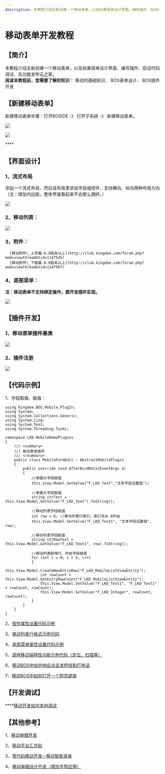 ```yaml
---
description: 本教程介绍全新创建一个移动表单，以及如果简单设计界面、编写插件、启动代码调试、及功能发布云之家。
---
```


# 移动表单开发教程

## **【简介】**  

本教程介绍全新创建一个移动表单，以及如果简单设计界面、编写插件、启动代码调试、及功能发布云之家。  
**阅读本教程前，您需要了解的知识：**  移动的基础知识、 BOS表单设计、 BOS插件开发

## **【新建移动表单】**  

新建移动表单步骤：打开BOSIDE -》 打开子系统 -》 新建移动表单。  


![](http://clubimg.kingdee.com/club/attachments/forum/201902/27/1551252053i68486ojboe5c5o4584xbkc0z0b7k56l.png)

![](http://clubimg.kingdee.com/club/attachments/forum/201902/27/1551252138ijhjdt070c0t6phj3p6h87hd08kizc60.png)

\*\*\*\*

## **【界面设计】**

### 1、流式布局

添加一个流式布局，然后往布局里添加字段或控件，支持横向、纵向两种布局方向（注：增加内边距，整体界面看起来不会那么拥挤。）

![](http://clubimg.kingdee.com/club/attachments/forum/201902/27/1551254060n07k8w0o56pxyjn8jyxoz19pxp0b85p0.png)

### 2、移动列表：

![](http://clubimg.kingdee.com/club/attachments/forum/201902/27/1551256512u44p9ws8e8swepmlm4wc113lpzpw93s3.png)

### 3、附件：

  
      [移动附件\_上传篇-6.0版本以上](http://club.kingdee.com/forum.php?mod=viewthread&tid=1147545)  
      [移动附件\_下载篇-6.0版本以上](http://club.kingdee.com/forum.php?mod=viewthread&tid=1147567)  
  


### 4、底部菜单：

**注：移动表单不支持绑定操作，要开发插件实现。**

![](http://clubimg.kingdee.com/club/attachments/forum/201902/27/1551257088dmt7n4mnun7e6a68xsa8w7zewwnz2m2n.png)

## **【插件开发】**

### 1、移动表单插件基类

![](http://clubimg.kingdee.com/club/attachments/forum/201902/27/1551258157b3s08gqn4nu3unttu40gu64rujtjjnd3.png)

###  2、插件注册

![](http://clubimg.kingdee.com/club/attachments/forum/201902/27/1551258380x355x06p3xzhppzio5pddw5dphy3dpyi.png)

## **【代码示例】**

  
1、字段取值、赋值：

```text
using Kingdee.BOS.Mobile.PlugIn;
using System;
using System.Collections.Generic;
using System.Linq;
using System.Text;
using System.Threading.Tasks;

namespace LKD.MobileDemoPlugins
{
    /// <summary>
    /// 移动表单插件
    /// </summary>
    public class MobileFormEdit : AbstractMobilePlugin
    {
        public override void AfterBindData(EventArgs e)
        {
            //单据头字段赋值
            this.View.Model.SetValue("F_LKD_Text","文本字段设置值");

            //单据头字段取值
            string strText = this.View.Model.GetValue("F_LKD_Text").ToString();

            //移动列表字段赋值
            int row = 0; //移动列表行索引，索引号从 0开始
            this.View.Model.SetValue("F_LKD_Text1", "文本字段设置值", row);

            //移动列表字段取值
            string strRowText = this.View.Model.GetValue("F_LKD_Text1", row).ToString();

            //移动列表新增行、并给字段赋值
            for (int i = 0; i < 5; i++)
            {
                this.View.Model.CreateNewEntryRow("F_LKD_MobileListViewEntity");
                int rowCount = this.View.Model.GetEntryRowCount("F_LKD_MobileListViewEntity");
                this.View.Model.SetValue("F_LKD_Text1", "F_LKD_Text1" + rowCount, rowCount);
                this.View.Model.SetValue("F_LKD_Integer", rowCount, rowCount);
            }
        }
    }
}
```

  
2、[控件属性设置代码示例](http://club.kingdee.com/forum.php?mod=viewthread&tid=1237879)

3、[移动列表行格式示例代码](http://club.kingdee.com/forum.php?mod=viewthread&tid=1407890)

4、[底部菜单属性设置代码示例](http://club.kingdee.com/forum.php?mod=viewthread&tid=1186906)

5、[调用移动端特性功能示例代码（定位、扫描等）](http://club.kingdee.com/forum.php?mod=viewthread&tid=1097311)

6、[移动BOS中如何响应点击发短信和打电话](http://club.kingdee.com/forum.php?mod=viewthread&tid=1323498)

7、[移动BOS中如何打开一个网页链接](http://club.kingdee.com/forum.php?mod=viewthread&tid=1095930)  


## **【开发调试】** 

 ****[移动开发如何本地调试](http://club.kingdee.com/forum.php?mod=viewthread&tid=1176706)

##  【其他参考】

1、[移动单据开发](http://club.kingdee.com/forum.php?mod=viewthread&tid=1270539&page=1#pid3548934)

2、[移动平台汇总贴](http://club.kingdee.com/forum.php?mod=viewthread&tid=1062364)

3、[零代码移动开发--移动智能录单](http://club.kingdee.com/forum.php?mod=viewthread&tid=1144830)

4、[移动单据设计开发（增加手势应用）](http://club.kingdee.com/forum.php?mod=viewthread&tid=1288822)

